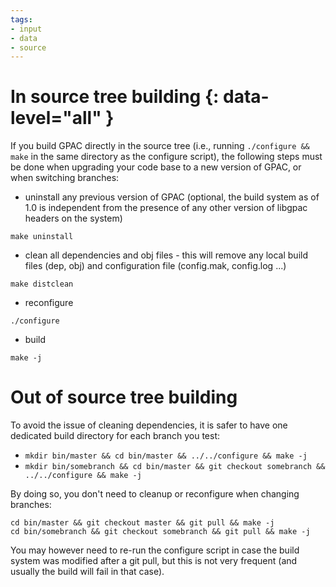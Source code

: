 ```yaml
---
tags:
- input
- data
- source
---
```




# In source tree building {: data-level="all" }
If you build GPAC directly in the source tree (i.e., running `./configure && make` in the same directory as the configure script), the following steps must be done when upgrading your code base to a new version of GPAC, or when switching branches:

- uninstall any previous version of GPAC (optional, the build system as of 1.0 is independent from the presence of any other version of libgpac headers on the system)

`make uninstall`
 
- clean all dependencies and obj files - this will remove any local build files (dep, obj) and configuration file (config.mak, config.log ...) 

`make distclean`

- reconfigure 

`./configure`

- build

`make -j`

# Out of source tree building

To avoid the issue of cleaning dependencies, it is safer to have one dedicated build directory for each branch you test:

-  `mkdir bin/master && cd bin/master && ../../configure && make -j`
-  `mkdir bin/somebranch && cd bin/master && git checkout somebranch && ../../configure && make -j`

By doing so, you don't need to cleanup or reconfigure when changing branches:

```
cd bin/master && git checkout master && git pull && make -j
cd bin/somebranch && git checkout somebranch && git pull && make -j
```

You may however need to re-run the configure script in case the build system was modified after a git pull, but this is not very frequent (and usually the build will fail in that case).
